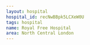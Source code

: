 ```yaml
---
layout: hospital
hospital_id: recNwBBpk5LCXeW0U
tags: hospital
name: Royal Free Hospital
area: North Central London
---
```

